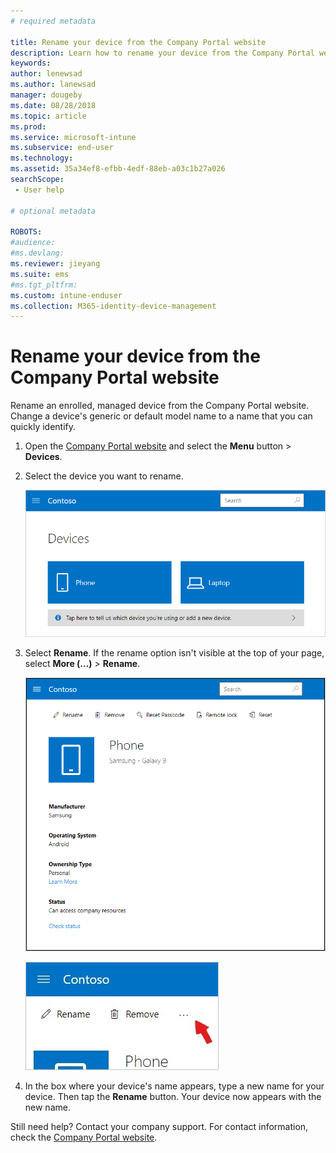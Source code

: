 ```yaml
---
# required metadata

title: Rename your device from the Company Portal website 
description: Learn how to rename your device from the Company Portal website.
keywords:
author: lenewsad
ms.author: lanewsad
manager: dougeby
ms.date: 08/28/2018
ms.topic: article
ms.prod:
ms.service: microsoft-intune
ms.subservice: end-user
ms.technology:
ms.assetid: 35a34ef8-efbb-4edf-88eb-a03c1b27a026
searchScope:
 - User help

# optional metadata

ROBOTS:  
#audience:
#ms.devlang:
ms.reviewer: jieyang
ms.suite: ems
#ms.tgt_pltfrm:
ms.custom: intune-enduser
ms.collection: M365-identity-device-management
---
```


# Rename your device from the Company Portal website

Rename an enrolled, managed device from the Company Portal website. Change a device's generic or default model name to a name that you can quickly identify.

1. Open the [Company Portal website](https://portal.manage.microsoft.com) and select the __Menu__ button > __Devices__.  

2. Select the device you want to rename.

    ![A screenshot of the Devices page, with 2 tiles that show unidentified, generically named devices. A gray banner sits directly below the devices and prompts user to identify the device they are using or add a new one.](./media/rename-reset-device-step2-1808.png)   

3. Select **Rename**. If the rename option isn't visible at the top of your page, select **More (…)** > **Rename**.   

   ![Device details page for a selected device on the Company Portal website, with a list of links at the top showing Rename, Remove, Reset Device, Reset Passcode, and Remote Lock. ](./media/rename-reset-device-1808.png)   

    ![Zoomed in view of the More icon, highlighted with a red arrow.](./media/rename-reset-device-step3-more-1808.png)  

4. In the box where your device's name appears, type a new name for your device. Then tap the **Rename** button. Your device now appears with the new name.  

Still need help? Contact your company support. For contact information, check the [Company Portal website](https://go.microsoft.com/fwlink/?linkid=2010980).  
